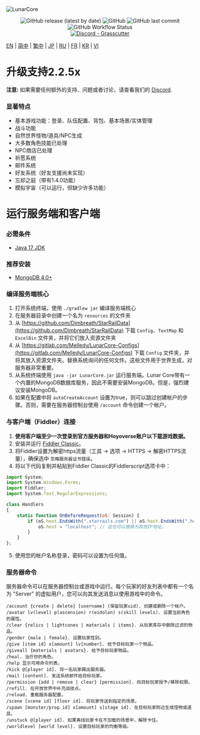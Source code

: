 ![LunarCore](https://socialify.git.ci/Melledy/LunarCore/image?description=1&descriptionEditable=A%20game%20server%20reimplementation%20for%20version%202.2.0%20of%20a%20certain%20turn-based%20anime%20game%20for%20educational%20purposes.%20&font=Inter&forks=1&issues=1&language=1&name=1&owner=1&pulls=1&stargazers=1&theme=Light)
<div align="center"><img alt="GitHub release (latest by date)" src="https://img.shields.io/github/v/release/Melledy/LunarCore?logo=java&style=for-the-badge"> <img alt="GitHub" src="https://img.shields.io/github/license/Melledy/LunarCore?style=for-the-badge"> <img alt="GitHub last commit" src="https://img.shields.io/github/last-commit/Melledy/LunarCore?style=for-the-badge"> <img alt="GitHub Workflow Status" src="https://img.shields.io/github/actions/workflow/status/Melledy/LunarCore/build.yml?branch=development&logo=github&style=for-the-badge"></div>

<div align="center"><a href="https://discord.gg/cfPKJ6N5hw"><img alt="Discord - Grasscutter" src="https://img.shields.io/discord/1163718404067303444?label=Discord&logo=discord&style=for-the-badge"></a></div>

[EN](../README.md) | [简中](README_zh-CN.md) | [繁中](README_zh-TW.md) | [JP](README_ja-JP.md) | [RU](README_ru-RU.md) | [FR](README_fr-FR.md) | [KR](README_ko-KR.md) | [VI](README_vi-VI.md)

# 升级支持2.2.5x

**注意:** 如果需要任何额外的支持、问题或者讨论，请查看我们的 [Discord](https://discord.gg/cfPKJ6N5hw).

### 显著特点
- 基本游戏功能：登录、队伍配置、背包、基本场景/实体管理
- 战斗功能
- 自然世界怪物/道具/NPC生成
- 大多数角色技能已处理
- NPC商店已处理
- 祈愿系统
- 邮件系统
- 好友系统（好友支援尚未实现）
- 忘却之庭（带有1.4.0功能）
- 模拟宇宙（可以运行，但缺少许多功能）

# 运行服务端和客户端

### 必需条件
* [Java 17 JDK](https://www.oracle.com/java/technologies/javase/jdk17-archive-downloads.html)

### 推荐安装
* [MongoDB 4.0+](https://www.mongodb.com/try/download/community)

### 编译服务端核心
1. 打开系统终端，使用 `./gradlew jar` 编译服务端核心
2. 在服务器目录中创建一个名为 `resources` 的文件夹
3. 从 [https://github.com/Dimbreath/StarRailData](https://github.com/Dimbreath/StarRailData) 下载 `Config`、`TextMap` 和 `ExcelBin` 文件夹，并将它们放入资源文件夹
4. 从 [https://gitlab.com/Melledy/LunarCore-Configs](https://gitlab.com/Melledy/LunarCore-Configs) 下载 `Config` 文件夹，并将其放入资源文件夹。替换系统询问的任何文件。这些文件用于世界生成，对服务器非常重要。
5. 从系统终端使用 `java -jar LunarCore.jar` 运行服务端。Lunar Core带有一个内置的MongoDB数据库服务，因此不需要安装MongoDB。但是，强烈建议安装MongoDB。
6. 如果在配置中将 `autoCreateAccount` 设置为true，则可以跳过创建帐户的步骤。否则，需要在服务器控制台使用 `/account` 命令创建一个帐户。

### 与客户端（Fiddler）连接
1. **使用客户端至少一次登录到官方服务器和Hoyoverse账户以下载游戏数据。**
2. 安装并运行 [Fiddler Classic](https://www.telerik.com/fiddler)。
3. 将Fiddler设置为解密https流量（工具 -> 选项 -> HTTPS -> 解密HTTPS流量），确保选中 `忽略服务器证书错误`。
4. 将以下代码复制并粘贴到Fiddler Classic的Fiddlerscript选项卡中：

```javascript
import System;
import System.Windows.Forms;
import Fiddler;
import System.Text.RegularExpressions;

class Handlers
{
    static function OnBeforeRequest(oS: Session) {
        if (oS.host.EndsWith(".starrails.com") || oS.host.EndsWith(".hoyoverse.com") || oS.host.EndsWith(".mihoyo.com") || oS.host.EndsWith(".bhsr.com")) {
            oS.host = "localhost"; // 这也可以替换为其他IP地址。
        }
    }
};
```

5. 使用您的帐户名称登录，密码可以设置为任何值。

### 服务器命令
服务器命令可以在服务器控制台或游戏中运行。每个玩家的好友列表中都有一个名为 "Server" 的虚拟用户，您可以向其发送消息以使用游戏中的命令。

```
/account {create | delete} [username] (保留玩家uid). 创建或删除一个帐户。
/avatar lv(level) p(ascension) r(eidolon) s(skill levels). 设置当前角色的属性。
/clear {relics | lightcones | materials | items}. 从玩家库存中删除过滤的物品。
/gender {male | female}. 设置玩家性别。
/give [item id] x[amount] lv[number]. 给予目标玩家一个物品。
/giveall {materials | avatars}. 给予目标玩家物品。
/heal. 治疗你的角色。
/help 显示可用命令列表。
/kick @[player id]. 将一名玩家踢出服务器。
/mail [content]. 发送系统邮件给目标玩家。
/permission {add | remove | clear} [permission]. 向目标玩家授予/移除权限。
/refill. 在开放世界中补充战技点。
/reload. 重载服务器配置。
/scene [scene id] [floor id]. 将玩家传送到指定的场景。
/spawn [monster/prop id] x[amount] s[stage id]. 在目标玩家附近生成怪物或道具。
/unstuck @[player id]. 如果离线玩家卡在不加载的场景中，解除卡住。
/worldlevel [world level]. 设置目标玩家的均衡等级。
```
